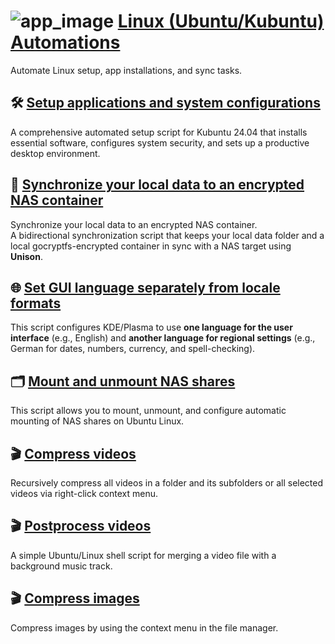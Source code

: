 # ![app_image](/res/ico/ubuntu.ico) [Linux (Ubuntu/Kubuntu) Automations](README.md)

Automate Linux setup, app installations, and sync tasks.

## 🛠️ [Setup applications and system configurations](README_setup_kubuntu.md)

A comprehensive automated setup script for Kubuntu 24.04 that installs essential software, configures system security, and sets up a productive desktop environment.

## 🔐 [Synchronize your local data to an encrypted NAS container](README_sync_dir.md)

Synchronize your local data to an encrypted NAS container.  
A bidirectional synchronization script that keeps your local data folder and a local gocryptfs-encrypted container in sync with a NAS target using **Unison**.  

## 🌐 [Set GUI language separately from locale formats](README_setup_kde_language.md)

This script configures KDE/Plasma to use **one language for the user interface** (e.g., English) and **another language for regional settings** (e.g., German for dates, numbers, currency, and spell-checking).  

## 🗂️ [Mount and unmount NAS shares](README_mount_nas.md)

This script allows you to mount, unmount, and configure automatic mounting of NAS shares on Ubuntu Linux.

## 🎬 [Compress videos](README_compress_videos.md)

Recursively compress all videos in a folder and its subfolders or all selected videos via right-click context menu.

## 🎬 [Postprocess videos](README_postprocess_video.md)

A simple Ubuntu/Linux shell script for merging a video file with a background music track.

## 🎬 [Compress images](README_compress_images.md)

Compress images by using the context menu in the file manager.